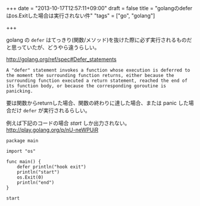 +++
date = "2013-10-17T12:57:11+09:00"
draft = false
title = "golangのdeferはos.Exitした場合は実行されない件"
"tags" = ["go", "golang"]

+++

golang の `defer` はてっきり(関数/メソッド)を抜けた際に必ず実行されるものだと思っていたが、どうやら違うらしい。

http://golang.org/ref/spec#Defer_statements

```text
A "defer" statement invokes a function whose execution is deferred to the moment the surrounding function returns, either because the surrounding function executed a return statement, reached the end of its function body, or because the corresponding goroutine is panicking.
```

要は関数からreturnした場合、関数の終わりに達した場合、または panic した場合だけ `defer` が実行されるらしい。

例えば下記のコードの場合 *start* しか出力されない。
http://play.golang.org/p/nU-neWPUiR

```
package main

import "os"

func main() {
    defer println("hook exit")
    println("start")
    os.Exit(0)
    println("end")
}
```

```text
start
```
